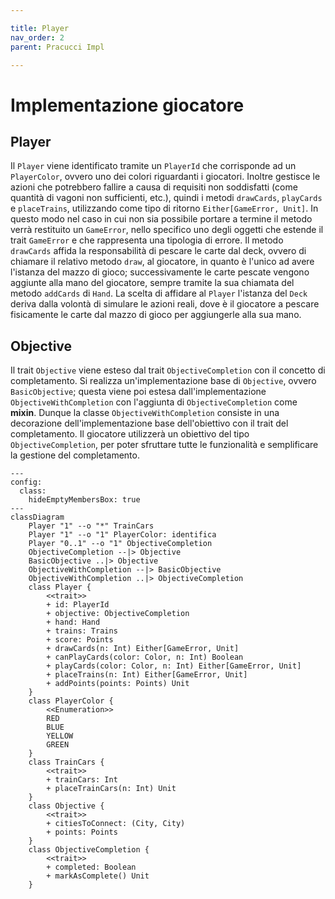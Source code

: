 ```yaml
---

title: Player
nav_order: 2
parent: Pracucci Impl

---
```


# Implementazione giocatore

## Player

Il `Player` viene identificato tramite un `PlayerId` che corrisponde ad un `PlayerColor`, ovvero uno dei colori
riguardanti i giocatori. Inoltre gestisce le azioni che potrebbero fallire a causa di requisiti non soddisfatti (come
quantità di vagoni non sufficienti, etc.), quindi i metodi `drawCards`, `playCards` e `placeTrains`, utilizzando come
tipo di ritorno `Either[GameError, Unit]`. In questo modo nel caso in cui non sia possibile portare a termine il metodo
verrà restituito un `GameError`, nello specifico uno degli oggetti che estende il trait `GameError` e che rappresenta
una tipologia di errore. Il metodo `drawCards` affida la responsabilità di pescare le carte dal deck, ovvero di chiamare
il relativo metodo `draw`, al giocatore, in quanto è l'unico ad avere l'istanza del mazzo di gioco; successivamente le
carte pescate vengono aggiunte alla mano del giocatore, sempre tramite la sua chiamata del metodo `addCards` di `Hand`.
La scelta di affidare al `Player` l'istanza del `Deck` deriva dalla volontà di simulare le azioni reali, dove è il
giocatore a pescare fisicamente le carte dal mazzo di gioco per aggiungerle alla sua mano.

## Objective

Il trait `Objective` viene esteso dal trait `ObjectiveCompletion` con il concetto di completamento.
Si realizza un'implementazione base di `Objective`, ovvero `BasicObjective`; questa viene poi estesa
dall'implementazione `ObjectiveWithCompletion` con l'aggiunta di `ObjectiveCompletion` come **mixin**. Dunque la classe
`ObjectiveWithCompletion` consiste in una decorazione dell'implementazione base dell'obiettivo con il trait del
completamento. Il giocatore utilizzerà un obiettivo del tipo `ObjectiveCompletion`, per poter sfruttare tutte le
funzionalità e semplificare la gestione del completamento.

```mermaid
---
config:
  class:
    hideEmptyMembersBox: true
---
classDiagram
    Player "1" --o "*" TrainCars
    Player "1" --o "1" PlayerColor: identifica
    Player "0..1" --o "1" ObjectiveCompletion
    ObjectiveCompletion --|> Objective
    BasicObjective ..|> Objective
    ObjectiveWithCompletion --|> BasicObjective
    ObjectiveWithCompletion ..|> ObjectiveCompletion
    class Player {
        <<trait>>
        + id: PlayerId
        + objective: ObjectiveCompletion
        + hand: Hand
        + trains: Trains
        + score: Points
        + drawCards(n: Int) Either[GameError, Unit]
        + canPlayCards(color: Color, n: Int) Boolean
        + playCards(color: Color, n: Int) Either[GameError, Unit]
        + placeTrains(n: Int) Either[GameError, Unit]
        + addPoints(points: Points) Unit
    }
    class PlayerColor {
        <<Enumeration>>
        RED
        BLUE
        YELLOW
        GREEN
    }
    class TrainCars {
        <<trait>>
        + trainCars: Int
        + placeTrainCars(n: Int) Unit
    }
    class Objective {
        <<trait>>
        + citiesToConnect: (City, City)
        + points: Points
    }
    class ObjectiveCompletion {
        <<trait>>
        + completed: Boolean
        + markAsComplete() Unit
    }
```